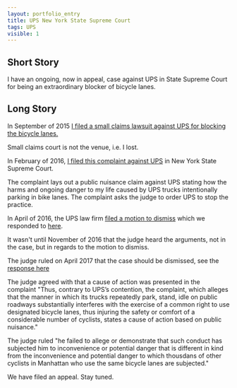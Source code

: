 ```yaml
---
layout: portfolio_entry
title: UPS New York State Supreme Court
tags: UPS
visible: 1
---
```


## Short Story

I have an ongoing, now in appeal, case against UPS in State Supreme Court for being an extraordinary blocker of bicycle lanes. 

## Long Story

In September of 2015 [I filed a small claims lawsuit against UPS for blocking the bicycle lanes.](http://blog.labsbell.com/blog/VsUPS)

Small claims court is not the venue, i.e. I lost. 

In February of 2016, [I filed this complaint against UPS](https://github.com/Bellspringsteen/other.nyc/blob/master/UPS/State%20Supreme%20Court/AlexMorganBellvsUnitedParcelServiceInc.pdf) in New York State Supreme Court. 

The complaint lays out a public nuisance claim against UPS stating how the harms and ongoing danger to my life caused by UPS trucks intentionally parking in bike lanes. The complaint asks the judge to order UPS to stop the practice.

In April of 2016, the UPS law firm [filed a motion to dismiss](https://github.com/Bellspringsteen/other.nyc/blob/master/UPS/State%20Supreme%20Court/UPSMotionToDismiss.pdf) which we responded to [here](https://github.com/Bellspringsteen/other.nyc/blob/master/UPS/State%20Supreme%20Court/StateSupremeDismissOposition.pdf).

It wasn't until November of 2016 that the judge heard the arguments, not in the case, but in regards to the motion to dismiss.

The judge ruled on April 2017 that the case should be dismissed, see the [response here](https://github.com/Bellspringsteen/other.nyc/blob/master/UPS/State%20Supreme%20Court/StateSupremeCourtDecision.pdf)

The judge agreed with that a cause of action was presented in the complaint "Thus, contrary to UPS’s contention, the complaint, which alleges that the manner in which its trucks repeatedly park, stand, idle on public roadways substantially interferes with the exercise of a common right to use designated bicycle lanes, thus injuring the safety or comfort of a considerable number of cyclists, states a cause of action based on public nuisance."

The judge ruled "he failed to allege or demonstrate that such conduct has subjected him to inconvenience or potential danger that is different in kind from the inconvenience and potential danger to which thousdans of other cyclists in Manhattan who use the same bicycle lanes are subjected."

We have filed an appeal. Stay tuned. 



